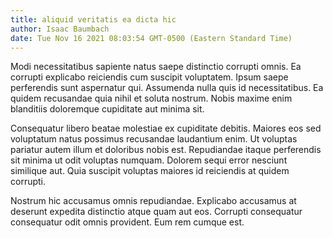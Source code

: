 ```yaml
---
title: aliquid veritatis ea dicta hic
author: Isaac Baumbach
date: Tue Nov 16 2021 08:03:54 GMT-0500 (Eastern Standard Time)
---
```

Modi necessitatibus sapiente natus saepe distinctio corrupti omnis. Ea corrupti explicabo reiciendis cum suscipit voluptatem. Ipsum saepe perferendis sunt aspernatur qui. Assumenda nulla quis id necessitatibus. Ea quidem recusandae quia nihil et soluta nostrum. Nobis maxime enim blanditiis doloremque cupiditate aut minima sit.

 Consequatur libero beatae molestiae ex cupiditate debitis. Maiores eos sed voluptatum natus possimus recusandae laudantium enim. Ut voluptas pariatur autem illum et doloribus nobis est. Repudiandae itaque perferendis sit minima ut odit voluptas numquam. Dolorem sequi error nesciunt similique aut. Quia suscipit voluptas maiores id reiciendis at quidem corrupti.

 Nostrum hic accusamus omnis repudiandae. Explicabo accusamus at deserunt expedita distinctio atque quam aut eos. Corrupti consequatur consequatur odit omnis provident. Eum rem cumque est.